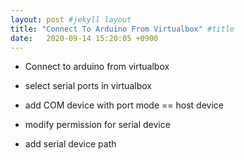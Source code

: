 ```yaml
---
layout: post #jekyll layout
title: "Connect To Arduino From Virtualbox" #title 
date:   2020-09-14 15:20:05 +0900                 
---
```


-   Connect to arduino from virtualbox

-   select serial ports in virtualbox
-   add COM device with port mode == host device
-   modify permission for serial device
-   add serial device path

